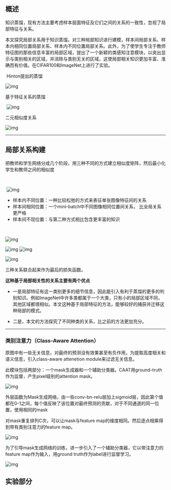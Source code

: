 ## 概述





​		知识蒸馏，现有方法主要考虑样本层面特征及它们之间的关系的一致性，忽视了局部特征与关系。

​		本文探究局部关系用于知识蒸馏。对三种局部知识进行建模，样本间局部关系、样本内相同位置局部关系、样本内不同位置局部关系。此外，为了使学生专注于教师特征图的那些信息丰富的局部区域，提出了一个新颖的类感知注意模块，以突出显示与类别相关的区域，并消除与类别无关的区域，这使局部相关知识更加丰富、准确而有价值。在CIFAR100和ImageNet上进行了实验。

 

​    Hinton提出的蒸馏

![img](D:\git\paper-reading\imgs\clip_image002.png)

  基于特征关系的蒸馏

​		![img](D:\git\paper-reading\imgs\clip_image004.png)

二元相似度关系

![img](D:\git\paper-reading\imgs\clip_image006.jpg)

---



## 局部关系构建

​    把教师和学生网络分成几个阶段，用三种不同的方式建立相似度矩阵，然后最小化学生和教师之间的相似度

​    

​    ![img](D:\git\paper-reading\imgs\clip_image008.jpg)

* 样本内不同位置：一种比较松弛的方式来表征单张图像特征间的关系
* 样本间相同位置：一个mini-batch中不同图像相同位置间关系， 比全局关系更严格
* 样本间不现位置：与第二种方式相比包含更丰富的知识

​    

![img](D:\git\paper-reading\imgs\clip_image010.jpg)

![img](D:\git\paper-reading\imgs\clip_image012.jpg) ![img](D:\git\paper-reading\imgs\clip_image014.jpg)

![img](D:\git\paper-reading\imgs\clip_image016.jpg)

 

 

三种关系联合起来作为最后的损失函数。

 

**这种基于局部相关性的关系主要有两个优点**

* 一是局部特征有这一类别更多的细节信息，因此能引入有利于蒸馏的更多的判别知识。例如ImageNet中许多类都属于一个大类，只有小的局部区域不同，其他区域都很相似。本文这种基于局部特征的方法，能够较好的捕获并迁移这种局部的模式。

* 二是，本文的方法探究了不同种类的关系，比之前的方法更加充分。

---



### 类别注意力（Class-Aware Attention）

原图中有一些无关信息，对最终的预测没有效果甚至有负作用，为提取高度相关和语义信息，引入class-aware attenetion module来过滤无关信息。

 

此模块包括两部分：一个mask生成器和一个辅助分类器。CAAT用ground-truth作为监督，产生pixel级别的attention mask。

 

![img](D:\git\paper-reading\imgs\clip_image017.png)

外层函数为Mask生成网络，由一些conv-bn-relu层加上sigmoid层，因此第个值都在0-1之间，每个值反映了该位置对最终预测的贡献，对于不同通道的同一位置，使用相同的mask

对mask重复排列C次，可以让mask与feature map的维度相同。然后逐点相乘得到带有类别注意力的feature map。

![img](D:\git\paper-reading\imgs\clip_image019.jpg)

为了引导mask生成网络的训练，进一步引入了一个辅助分类器，它以带注意力的feature map作为输入，用ground truth作为label进行监督学习。

![img](D:\git\paper-reading\imgs\clip_image021.jpg)

 ## 实验部分

